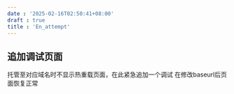 ```yaml
---
date : '2025-02-16T02:50:41+08:00'
draft : true
title : 'En_attempt'
---
```


## 追加调试页面

托管至对应域名时不显示热重载页面，在此紧急追加一个调试
在修改baseurl后页面恢复正常

